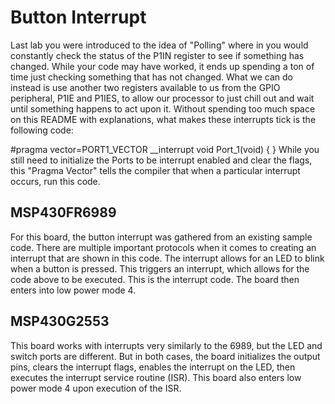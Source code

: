 # Button Interrupt
Last lab you were introduced to the idea of "Polling" where in you would constantly check the status of the P1IN register to see if something has changed. While your code may have worked, it ends up spending a ton of time just checking something that has not changed. What we can do instead is use another two registers available to us from the GPIO peripheral, P1IE and P1IES, to allow our processor to just chill out and wait until something happens to act upon it. Without spending too much space on this README with explanations, what makes these interrupts tick is the following code:

#pragma vector=PORT1_VECTOR
__interrupt void Port_1(void)
{
}
While you still need to initialize the Ports to be interrupt enabled and clear the flags, this "Pragma Vector" tells the compiler that when a particular interrupt occurs, run this code.

## MSP430FR6989
For this board, the button interrupt was gathered from an existing sample code. There are multiple important protocols when it comes to 
creating an interrupt that are shown in this code. The interrupt allows for an LED to blink when a button is pressed. This triggers an interrupt, which allows for the code above to be executed. This is the interrupt code. The board then enters into low power mode 4. 

## MSP430G2553
This board works with interrupts very similarly to the 6989, but the LED and switch ports are different. But in both cases, the board initializes the output pins, clears the interrupt flags, enables the interrupt on the LED, then executes the interrupt service routine (ISR). This board also enters low power mode 4 upon execution of the ISR.
